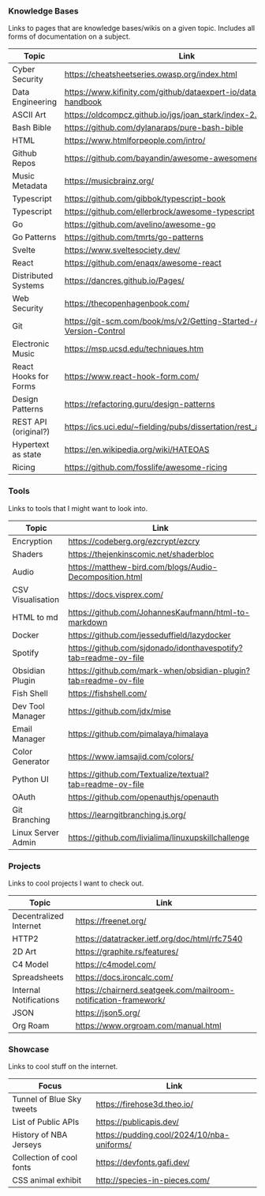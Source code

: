 ### Knowledge Bases
Links to pages that are knowledge bases/wikis on a given topic. Includes all forms of documentation on a subject.

| Topic                 | Link                                                                     |
| --------------------- | ------------------------------------------------------------------------ |
| Cyber Security        | https://cheatsheetseries.owasp.org/index.html                            |
| Data Engineering      | https://www.kifinity.com/github/dataexpert-io/data-engineer-handbook<br> |
| ASCII Art             | https://oldcompcz.github.io/jgs/joan_stark/index-2.html                  |
| Bash Bible            | https://github.com/dylanaraps/pure-bash-bible                            |
| HTML                  | https://www.htmlforpeople.com/intro/                                     |
| Github Repos          | https://github.com/bayandin/awesome-awesomeness                          |
| Music Metadata        | https://musicbrainz.org/                                                 |
| Typescript            | https://github.com/gibbok/typescript-book                                |
| Typescript            | https://github.com/ellerbrock/awesome-typescript                         |
| Go                    | https://github.com/avelino/awesome-go                                    |
| Go Patterns           | https://github.com/tmrts/go-patterns                                     |
| Svelte                | https://www.sveltesociety.dev/                                           |
| React                 | https://github.com/enaqx/awesome-react                                   |
| Distributed Systems   | https://dancres.github.io/Pages/                                         |
| Web Security          | https://thecopenhagenbook.com/                                           |
| Git                   | https://git-scm.com/book/ms/v2/Getting-Started-About-Version-Control     |
| Electronic Music      | https://msp.ucsd.edu/techniques.htm                                      |
| React Hooks for Forms | https://www.react-hook-form.com/                                         |
| Design Patterns       | https://refactoring.guru/design-patterns                                 |
| REST API (original?)  | https://ics.uci.edu/~fielding/pubs/dissertation/rest_arch_style.htm      |
| Hypertext as state    | https://en.wikipedia.org/wiki/HATEOAS                                    |
| Ricing                | https://github.com/fosslife/awesome-ricing                               |

### Tools
Links to tools that I might want to look into.

| Topic              | Link                                                            |
| ------------------ | --------------------------------------------------------------- |
| Encryption         | https://codeberg.org/ezcrypt/ezcry                              |
| Shaders            | https://thejenkinscomic.net/shaderbloc                          |
| Audio              | https://matthew-bird.com/blogs/Audio-Decomposition.html         |
| CSV Visualisation  | https://docs.visprex.com/                                       |
| HTML to md         | https://github.com/JohannesKaufmann/html-to-markdown            |
| Docker             | https://github.com/jesseduffield/lazydocker                     |
| Spotify            | https://github.com/sjdonado/idonthavespotify?tab=readme-ov-file |
| Obsidian Plugin    | https://github.com/mark-when/obsidian-plugin?tab=readme-ov-file |
| Fish Shell         | https://fishshell.com/                                          |
| Dev Tool Manager   | https://github.com/jdx/mise                                     |
| Email Manager      | https://github.com/pimalaya/himalaya                            |
| Color Generator    | https://www.iamsajid.com/colors/                                |
| Python UI          | https://github.com/Textualize/textual?tab=readme-ov-file        |
| OAuth              | https://github.com/openauthjs/openauth                          |
| Git Branching      | https://learngitbranching.js.org/                               |
| Linux Server Admin | https://github.com/livialima/linuxupskillchallenge              |


### Projects
Links to cool projects I want to check out.

| Topic                  | Link                                                            |
| ---------------------- | --------------------------------------------------------------- |
| Decentralized Internet | https://freenet.org/                                            |
| HTTP2                  | https://datatracker.ietf.org/doc/html/rfc7540                   |
| 2D Art                 | https://graphite.rs/features/                                   |
| C4 Model               | https://c4model.com/                                            |
| Spreadsheets           | https://docs.ironcalc.com/                                      |
| Internal Notifications | https://chairnerd.seatgeek.com/mailroom-notification-framework/ |
| JSON                   | https://json5.org/                                              |
| Org Roam               | https://www.orgroam.com/manual.html                             |

### Showcase
Links to cool stuff on the internet.

| Focus                     | Link                                       |
| ------------------------- | ------------------------------------------ |
| Tunnel of Blue Sky tweets | https://firehose3d.theo.io/                |
| List of Public APIs       | https://publicapis.dev/                    |
| History of NBA Jerseys    | https://pudding.cool/2024/10/nba-uniforms/ |
| Collection of cool fonts  | https://devfonts.gafi.dev/                 |
| CSS animal exhibit        | http://species-in-pieces.com/              |
